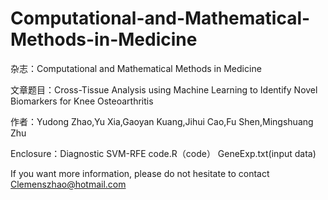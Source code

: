 # Computational-and-Mathematical-Methods-in-Medicine
杂志：Computational and Mathematical Methods in Medicine

文章题目：Cross-Tissue Analysis using Machine Learning to Identify Novel Biomarkers for Knee Osteoarthritis

作者：Yudong Zhao,Yu Xia,Gaoyan Kuang,Jihui Cao,Fu Shen,Mingshuang Zhu

Enclosure：Diagnostic SVM-RFE code.R（code）  GeneExp.txt(input data)

If you want more information, please do not hesitate to contact Clemenszhao@hotmail.com
